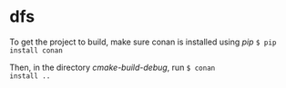 # dfs

To get the project to build, make sure conan is installed using _pip_
<code>\$ pip install conan</code>

Then, in the directory _cmake-build-debug_, run
<code>\$ conan install ..</code>